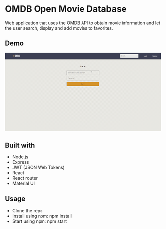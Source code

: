 # OMDB Open Movie Database

Web application that uses the OMDB API to obtain movie information and let the user search, display and add movies to favorites.

## Demo

![omdb](omdb.gif)

## Built with

- Node.js
- Express
- JWT (JSON Web Tokens)
- React
- React router
- Material UI

## Usage

- Clone the repo
- Install using npm: npm install
- Start using npm: npm start
